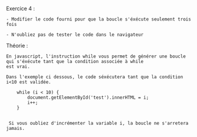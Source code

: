 Exercice 4 :

    - Modifier le code fourni pour que la boucle s'éxécute seulement trois fois

    - N'oubliez pas de tester le code dans le navigateur


Théorie :

    En javascript, l'instruction while vous permet de générer une boucle qui s'éxécute tant que la condition associée à while
    est vrai.

    Dans l'exemple ci dessous, le code séxécutera tant que la condition i<10 est validée.

        while (i < 10) {
            document.getElementById('test').innerHTML = i;
            i++;
        }


     Si vous oubliez d'incrémenter la variable i, la boucle ne s'arretera jamais.








